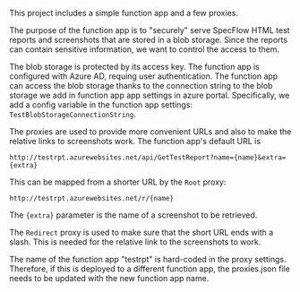 ﻿This project includes a simple function app and a few proxies.

The purpose of the function app is to "securely" serve SpecFlow HTML test
reports and screenshots that are stored in a blob storage. Since the reports
can contain sensitive information, we want to control the access to them.

The blob storage is protected by its access key. The function app is
configured with Azure AD, requing user authentication.
The function app can access the blob storage thanks to the connection string
to the blob storage we add in function app app settings in azure portal.
Specifically, we add a config variable in the function app settings:
``TestBlobStorageConnectionString``.

The proxies are used to provide more convenient URLs and also to make the
relative links to screenshots work. The function app's default URL is

    http://testrpt.azurewebsites.net/api/GetTestReport?name={name}&extra={extra}

This can be mapped from a shorter URL by the ``Root`` proxy:

    http://testrpt.azurewebsites.net/r/{name}

The ``{extra}`` parameter is the name of a screenshot to be retrieved.

The ``Redirect`` proxy is used to make sure that the short URL ends with a
slash. This is needed for the relative link to the screenshots to work.

The name of the function app "testrpt" is hard-coded in the proxy
settings. Therefore, if this is deployed to a different function app, the
proxies.json file needs to be updated with the new function app name.


